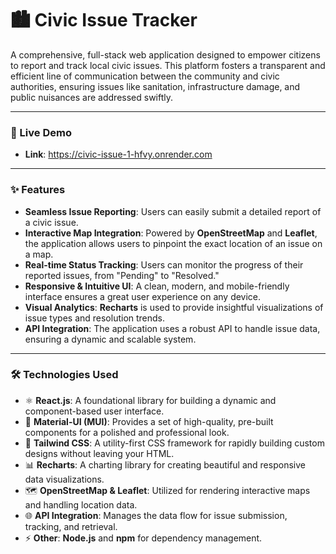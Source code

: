 # 🏙️ Civic Issue Tracker

A comprehensive, full-stack web application designed to empower citizens to report and track local civic issues. This platform fosters a transparent and efficient line of communication between the community and civic authorities, ensuring issues like sanitation, infrastructure damage, and public nuisances are addressed swiftly.

---

### 🚀 Live Demo

-   **Link**: https://civic-issue-1-hfvy.onrender.com

---

### ✨ Features

-   **Seamless Issue Reporting**: Users can easily submit a detailed report of a civic issue.
-   **Interactive Map Integration**: Powered by **OpenStreetMap** and **Leaflet**, the application allows users to pinpoint the exact location of an issue on a map.
-   **Real-time Status Tracking**: Users can monitor the progress of their reported issues, from "Pending" to "Resolved."
-   **Responsive & Intuitive UI**: A clean, modern, and mobile-friendly interface ensures a great user experience on any device.
-   **Visual Analytics**: **Recharts** is used to provide insightful visualizations of issue types and resolution trends.
-   **API Integration**: The application uses a robust API to handle issue data, ensuring a dynamic and scalable system.

---

### 🛠️ Technologies Used

-   ⚛️ **React.js**: A foundational library for building a dynamic and component-based user interface.
-   🎨 **Material-UI (MUI)**: Provides a set of high-quality, pre-built components for a polished and professional look.
-   💨 **Tailwind CSS**: A utility-first CSS framework for rapidly building custom designs without leaving your HTML.
-   📊 **Recharts**: A charting library for creating beautiful and responsive data visualizations.
-   🗺️ **OpenStreetMap & Leaflet**: Utilized for rendering interactive maps and handling location data.
-   🌐 **API Integration**: Manages the data flow for issue submission, tracking, and retrieval.
-   ⚡ **Other**: **Node.js** and **npm** for dependency management.
